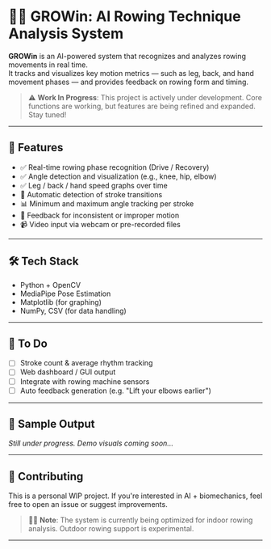 # 🚣‍♀️ GROWin: AI Rowing Technique Analysis System

**GROWin** is an AI-powered system that recognizes and analyzes rowing movements in real time.  
It tracks and visualizes key motion metrics — such as leg, back, and hand movement phases — and provides feedback on rowing form and timing.

> ⚠️ **Work In Progress**: This project is actively under development. Core functions are working, but features are being refined and expanded. Stay tuned!

---

## 🧠 Features

- ✅ Real-time rowing phase recognition (Drive / Recovery)
- ✅ Angle detection and visualization (e.g., knee, hip, elbow)
- ✅ Leg / back / hand speed graphs over time
- 🔄 Automatic detection of stroke transitions
- 📊 Minimum and maximum angle tracking per stroke
- 🧪 Feedback for inconsistent or improper motion
- 📹 Video input via webcam or pre-recorded files

---

## 🛠️ Tech Stack

- Python + OpenCV
- MediaPipe Pose Estimation
- Matplotlib (for graphing)
- NumPy, CSV (for data handling)

---



## 🚧 To Do

- [ ] Stroke count & average rhythm tracking  
- [ ] Web dashboard / GUI output  
- [ ] Integrate with rowing machine sensors  
- [ ] Auto feedback generation (e.g. "Lift your elbows earlier")

---

## 📸 Sample Output

_Still under progress. Demo visuals coming soon..._

---

## 🤝 Contributing

This is a personal WIP project. If you're interested in AI + biomechanics, feel free to open an issue or suggest improvements.



> 👷‍♂️ **Note**: The system is currently being optimized for indoor rowing analysis. Outdoor rowing support is experimental.


---

